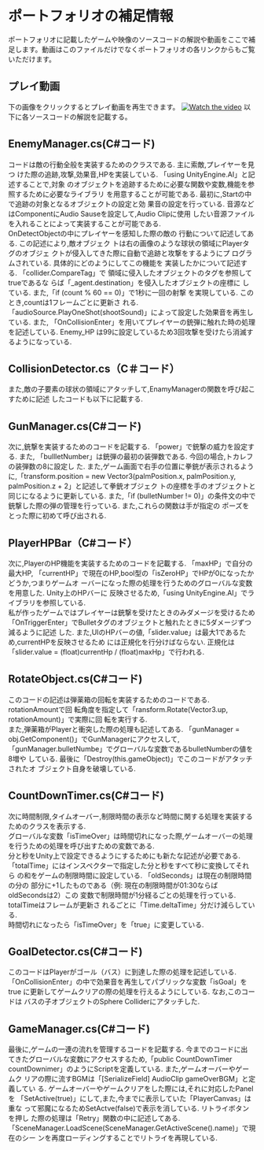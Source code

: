 # ポートフォリオの補足情報
ポートフォリオに記載したゲームや映像のソースコードの解説や動画をここで補足します。動画はこのファイルだけでなくポートフォリオの各リンクからもご覧いただけます。
## プレイ動画
下の画像をクリックするとプレイ動画を再生できます。
[![Watch the video](https://img.youtube.com/vi/n9LwsK46Pec/maxresdefault.jpg)](https://www.youtube.com/watch?v=n9LwsK46Pec&t=3s)
以下に各ソースコードの解説を記載する。
## EnemyManager.cs(C#コード) 
コードは敵の行動全般を実装するためのクラスである. 主に索敵,プレイヤーを見つ
けた際の追跡,攻撃,効果音,HPを実装している. 「using UnityEngine.AI」と記述することで,対象
のオブジェクトを追跡するために必要な関数や変数,機能を参照するために必要なライブラリ
を用意することが可能である. 最初に,Startの中で追跡の対象となるオブジェクトの設定と効
果音の設定を行っている. 音源などはComponentにAudio Sauseを設定して,Audio Clipに使用
したい音源ファイルを入れることによって実装することが可能である.  
OnDetectObjectの中にプレイヤーを感知した際の敵の
行動について記述してある. この記述により,敵オブジェク
トは右の画像のような球状の領域にPlayerタグのオブジェ
クトが侵入してきた際に自動で追跡と攻撃をするようにプ
ログラムされている. 具体的にどのようにしてこの機能を
実装したかについて記述する. 「collider.CompareTag」で
領域に侵入したオブジェクトのタグを参照してtrueであるな
らば「_agent.destination」を侵入したオブジェクトの座標に
している. また,「if (count % 60 == 0)」で1秒に一回の射撃
を実現している. このとき,countは1フレームごとに更新さ
れる. 「audioSource.PlayOneShot(shootSound)」によって設定した効果音を再生している. また,
「OnCollisionEnter」を用いてプレイヤーの銃弾に触れた時の処理を記述している. Enemy_HP
は99に設定しているため3回攻撃を受けたら消滅するようになっている. 

## CollisionDetector.cs（C＃コード） 
また,敵の子要素の球状の領域にアタッチして,EnamyManagerの関数を呼び起こすために記述
したコードも以下に記載する.  

## GunManager.cs(C#コード)
次に,銃撃を実装するためのコードを記載する. 「power」で銃撃の威力を設定する. また,
「bullletNumber」は銃弾の最初の装弾数である. 今回の場合,トカレフの装弾数の8に設定し
た. また,ゲーム画面で右手の位置に拳銃が表示されるように,「transform.position = new 
Vector3(palmPosition.x, palmPosition.y, palmPosition.z + 2」と記述して拳銃オブジェク
トの座標を手のオブジェクトと同じになるように更新している. また,「if (bulletNumber != 
0)」の条件文の中で銃撃した際の弾の管理を行っている. また,これらの関数は手が指定の
ポーズをとった際に初めて呼び出される.  

## PlayerHPBar（C#コード） 
次に,PlayerのHP機能を実装するためのコードを記載する. 「maxHP」で自分の最大HP, 
「currentHP」で現在のHP,bool型の「isZeroHP」でHPが0になったかどうか,つまりゲームオ
ーバーになった際の処理を行うためのグローバルな変数を用意した. Unity上のHPバーに
反映させるため,「using UnityEngine.AI」でライブラリを参照している.  
 私が作ったゲームではプレイヤーは銃撃を受けたときのみダメージを受けるため
「OnTriggerEnter」でBulletタグのオブジェクトと触れたときに5ダメージずつ減るように記述
した. また,UIのHPバーの値,「slider.value」は最大1であるため,currentHPを反映させるため
には正規化を行分けばならない. 正規化は「slider.value = (float)currentHp / 
(float)maxHp」で行われる.  

## RotateObject.cs(C#コード) 
このコードの記述は弾薬箱の回転を実装するためのコードである. rotationAmountで回
転角度を指定して「ransform.Rotate(Vector3.up, rotationAmount)」で実際に回
転を実行する.  
 また,弾薬箱がPlayerと衝突した際の処理も記述してある. 「gunManager = 
obj.GetComponent<GunManager>()」でGunManagerにアクセスして,
「gunManager.bulletNumbe」でグローバルな変数であるbulletNumberの値を8増や
している. 最後に「Destroy(this.gameObject)」でこのコードがアタッチされたオ
ブジェクト自身を破壊している.

## CountDownTimer.cs(C#コード)
次に時間制限,タイムオーバー,制限時間の表示など時間に関する処理を実装する
ためのクラスを表示する.  
 グローバルな変数「isTimeOver」は時間切れになった際,ゲームオーバーの処理
を行うための処理を呼び出すための変数である.  
 分と秒をUnity上で設定できるようにするためにも新たな記述が必要である. 
「totalTime」にはインスペクターで指定した分と秒をすべて秒に変換してそれら
の和をゲームの制限時間に設定している. 「oldSeconds」は現在の制限時間の分の
部分に+1したものである（例: 現在の制限時間が01:30ならばoldSecondsは2）この
変数で制限時間が1分経るごとの処理を行っている. totalTimeはフレームが更新さ
れるごとに「Time.deltaTime」分だけ減らしている.  
 時間切れになったら「isTimeOver」を「true」に変更している.

 ## GoalDetector.cs(C#コード) 
 このコードはPlayerがゴール（バス）に到達した際の処理を記述している. 
「OnCollisionEnter」の中で効果音を再生してパブリックな変数「isGoal」をtrue
に更新してゲームクリアの際の処理を行えるようにしている. なお,このコードは
バスの子オブジェクトのSphere Colliderにアタッチした. 

## GameManager.cs(C#コード) 
最後に,ゲームの一連の流れを管理するコードを記載する. 今までのコードに出
てきたグローバルな変数にアクセスするため,「public CountDownTimer 
countDownimer」のようにScriptを定義している. また,ゲームオーバーやゲームク
リアの際に流すBGMは「[SerializeField] AudioClip gameOverBGM」と定義してい
る. ゲームオーバーやゲームクリアをした際には,それに対応したPanelを
「SetActive(true)」にして,また,今までに表示していた「PlayerCanvas」は重な
って邪魔になるためSetActve(false)で表示を消している. リトライボタンを押し
た際の処理は「Retry」関数の中に記述してある. 
「SceneManager.LoadScene(SceneManager.GetActiveScene().name)」で現在のシー
ンを再度ローディングすることでリトライを再現している. 
